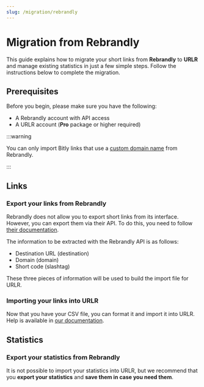 ```yaml
---
slug: /migration/rebrandly
---
```


# Migration from Rebrandly

This guide explains how to migrate your short links from **Rebrandly** to **URLR** and manage existing statistics in just a few simple steps. Follow the instructions below to complete the migration.

## Prerequisites

Before you begin, please make sure you have the following:

- A Rebrandly account with API access
- A URLR account (**Pro** package or higher required)

:::warning

You can only import Bitly links that use a [custom domain name](https://support.rebrandly.com/hc/en-us/articles/224917167-What-is-a-Custom-Branded-Domain-Name) from Rebrandly.

:::

## Links

### Export your links from Rebrandly

Rebrandly does not allow you to export short links from its interface. However, you can export them via their API. To do this, you need to follow [their documentation](https://developers.rebrandly.com/recipes/export-links-to-csv).

The information to be extracted with the Rebrandly API is as follows:

- Destination URL (destination)
- Domain (domain)
- Short code (slashtag)

These three pieces of information will be used to build the import file for URLR.

### Importing your links into URLR

Now that you have your CSV file, you can format it and import it into URLR. Help is available in [our documentation](imports/link.md).

## Statistics

### Export your statistics from Rebrandly

It is not possible to import your statistics into URLR, but we recommend that you **export your statistics** and **save them in case you need them**.
